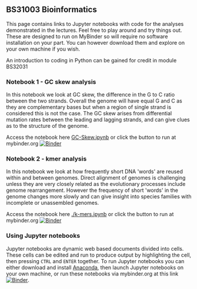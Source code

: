 ## BS31003 Bioinformatics

This page contains links to Jupyter notebooks with code for the analyses demonstrated in the lectures. 
Feel free to play around and try things out. These are designed to run on MyBinder so will require no software installation 
on your part. You can however download them and explore on your own machine if you wish.

An introduction to coding in Python can be gained for credit in module BS32031

### Notebook 1 - GC skew analysis

In this notebook we look at GC skew, the difference in the G to C ratio between the two strands. 
Overall the genome will have equal G and C as they are complementary bases but when a region of single strand is 
considered this is not the case. The GC skew arises from differential mutation rates between the leading and lagging strands,
and can give clues as to the structure of the genome.  

Access the notebook here [GC-Skew.ipynb](GC-Skew.ipynb) or click the button to run at mybinder.org [![Binder](https://mybinder.org/badge_logo.svg)](https://mybinder.org/v2/gh/davidmam/BS31003Bioinformatics/HEAD?filepath=GC-Skew.ipynb)

### Notebook 2 - kmer analysis

In this notebook we look at how frequently short DNA 'words' are reused within and between genomes. Direct alignment of genomes 
is challenging unless they are very closely related as the evolutionary processes include genome rearrangement. However the frequency 
of short 'words' in the genome changes more slowly and can give insight into species families with incomplete or unassembled genomes.

Access the notebook here [./k-mers.ipynb](k-mers.ipynb) or click the button to run at mybinder.org [![Binder](https://mybinder.org/badge_logo.svg)](https://mybinder.org/v2/gh/davidmam/BS31003Bioinformatics/HEAD?filepath=k-mers.ipynb)

### Using Jupyter notebooks

Jupyter notebooks are dynamic web based documents divided into cells. These cells can be edited and run to produce output by 
highlighting the cell, then pressing `CTRL` and `ENTER` together.
To run Jupyter notebooks you can either download and install [Anaconda](https://Anaconda.org), then launch Jupyter notebooks on your own machine, 
or run these notebooks via mybinder.org at this link [![Binder](https://mybinder.org/badge_logo.svg)](https://mybinder.org/v2/gh/davidmam/BS31003Bioinformatics/HEAD). 
